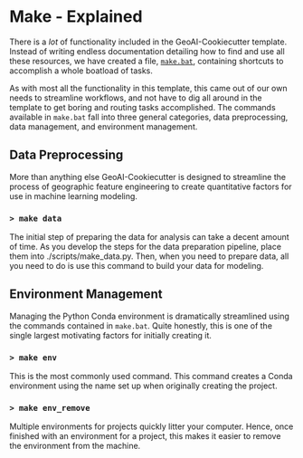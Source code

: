 # Make - Explained

There is a _lot_ of functionality included in the GeoAI-Cookiecutter template. Instead of writing endless documentation detailing how to find and use all these resources, we have created a file, [`make.bat`](https://github.com/Esri/geoai-cookiecutter/blob/master/%7B%7Bcookiecutter.project_name%7D%7D/make.bat), containing shortcuts to accomplish a whole boatload of tasks. 

As with most all the functionality in this template, this came out of our own needs to streamline workflows, and not have to dig all around in the template to get boring and routing tasks accomplished. The commands available in `make.bat` fall into three general categories, data preprocessing, data management, and environment management.

## Data Preprocessing

More than anything else GeoAI-Cookiecutter is designed to streamline the process of geographic feature engineering to create quantitative factors for use in machine learning modeling.

### `> make data`

The initial step of preparing the data for analysis can take a decent amount of time. As you develop the steps for the data preparation pipeline, place them into ./scripts/make_data.py. Then, when you need to prepare data, all you need to do is use this command to build your data for modeling.

## Environment Management

Managing the Python Conda environment is dramatically streamlined using the commands contained in `make.bat`. Quite honestly, this is one of the single largest motivating factors for initially creating it.

### `> make env`

This is the most commonly used command. This command creates a Conda environment using the name set up when originally creating the project.

### `> make env_remove`

Multiple environments for projects quickly litter your computer. Hence, once finished with an environment for a project, this makes it easier to remove the environment from the machine.